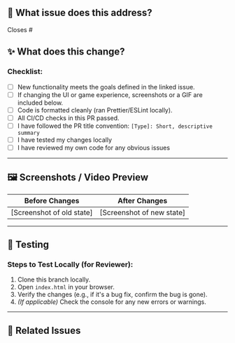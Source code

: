 <!-- 
## Pull Request Title Convention

Please ensure your PR title follows this format: [Type]: Short, descriptive summary of changes

Examples:
- [Feature]: Implement high score system using localStorage
- [Bugfix]: Resolve camera clipping on narrow viewports
- [CI/CD]: Add code formatting check with Prettier
-->

## 🎯 What issue does this address?

Closes #

## ✨ What does this change?

### Checklist:
- [ ] New functionality meets the goals defined in the linked issue.
- [ ] If changing the UI or game experience, screenshots or a GIF are included below.
- [ ] Code is formatted cleanly (ran Prettier/ESLint locally).
- [ ] All CI/CD checks in this PR passed.
- [ ] I have followed the PR title convention: `[Type]: Short, descriptive summary`
- [ ] I have tested my changes locally
- [ ] I have reviewed my own code for any obvious issues

---

## 🖼️ Screenshots / Video Preview

| Before Changes | After Changes |
| :---: | :---: |
| [Screenshot of old state] | [Screenshot of new state] |

---

## 🧪 Testing

### Steps to Test Locally (for Reviewer):

1. Clone this branch locally.
2. Open `index.html` in your browser.
3. Verify the changes (e.g., if it's a bug fix, confirm the bug is gone).
4. *(If applicable)* Check the console for any new errors or warnings.

---

## 🔗 Related Issues

<!-- 
## Code Style Guidelines (for reference):
- Use consistent indentation (2 spaces for HTML/CSS/JS)
- Follow existing naming conventions
- Add comments for complex logic
- Run Prettier/ESLint before committing

## Need Help?
If you have questions about contributing:
- Open an issue for discussion
- Check existing issues and PRs for similar work
- Review the codebase to understand current patterns
-->